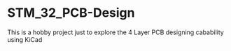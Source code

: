 # STM_32_PCB-Design
This is a hobby project just to  explore the 4 Layer PCB designing cabability using KiCad

